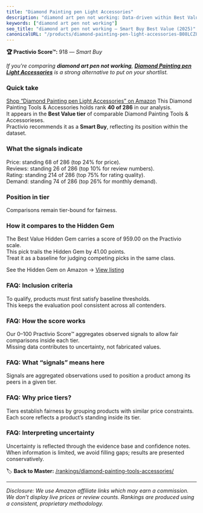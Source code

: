 ```yaml
---
title: "Diamond Painting pen Light Accessories"
description: "diamond art pen not working: Data-driven within Best Value ranking using the Practivio Score™. Positioned by quality, value, demand, findability, momentum."
keywords: ["diamond art pen not working"]
seo_title: "diamond art pen not working — Smart Buy Best Value (2025)"
canonicalURL: "/products/diamond-painting-pen-light-accessories-B08LCZ8B2Q/"
---
```


**🏆 Practivio Score™:** 918 — _Smart Buy_


*If you're comparing **diamond art pen not working**, **[Diamond Painting pen Light Accessories](https://www.amazon.com/dp/B08LCZ8B2Q?tag=practivio-20)** is a strong alternative to put on your shortlist.*
### Quick take
[Shop “Diamond Painting pen Light Accessories” on Amazon](https://www.amazon.com/dp/B08LCZ8B2Q?tag=practivio-20)
This Diamond Painting Tools & Accessories holds rank **40 of 286** in our analysis.  
It appears in the **Best Value tier** of comparable Diamond Painting Tools & Accessorieses.  
Practivio recommends it as a **Smart Buy**, reflecting its position within the dataset.

### What the signals indicate
Price: standing 68 of 286 (top 24% for price).  
Reviews: standing 26 of 286 (top 10% for review numbers).  
Rating: standing 214 of 286 (top 75% for rating quality).  
Demand: standing 74 of 286 (top 26% for monthly demand).

### Position in tier
Comparisons remain tier-bound for fairness.

### How it compares to the Hidden Gem
The Best Value Hidden Gem carries a score of 959.00 on the Practivio scale.  
This pick trails the Hidden Gem by 41.00 points.  
Treat it as a baseline for judging competing picks in the same class.  

See the Hidden Gem on Amazon → [View listing](https://www.amazon.com/dp/B07P5YDBZR?tag=practivio-20)

### FAQ: Inclusion criteria
To qualify, products must first satisfy baseline thresholds.  
This keeps the evaluation pool consistent across all contenders.

### FAQ: How the score works
Our 0–100 Practivio Score™ aggregates observed signals to allow fair comparisons inside each tier.  
Missing data contributes to uncertainty, not fabricated values.

### FAQ: What “signals” means here
Signals are aggregated observations used to position a product among its peers in a given tier.

### FAQ: Why price tiers?
Tiers establish fairness by grouping products with similar price constraints.  
Each score reflects a product’s standing inside its tier.

### FAQ: Interpreting uncertainty
Uncertainty is reflected through the evidence base and confidence notes.  
When information is limited, we avoid filling gaps; results are presented conservatively.


🏷️ **Back to Master:** [/rankings/diamond-painting-tools-accessories/](/rankings/diamond-painting-tools-accessories/)

---
_Disclosure: We use Amazon affiliate links which may earn a commission. We don’t display live prices or review counts. Rankings are produced using a consistent, proprietary methodology._
